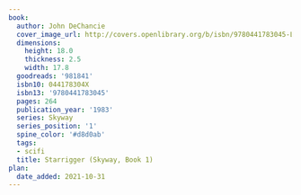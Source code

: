```yaml
---
book:
  author: John DeChancie
  cover_image_url: http://covers.openlibrary.org/b/isbn/9780441783045-L.jpg
  dimensions:
    height: 18.0
    thickness: 2.5
    width: 17.8
  goodreads: '981841'
  isbn10: 044178304X
  isbn13: '9780441783045'
  pages: 264
  publication_year: '1983'
  series: Skyway
  series_position: '1'
  spine_color: '#d8d0ab'
  tags:
  - scifi
  title: Starrigger (Skyway, Book 1)
plan:
  date_added: 2021-10-31
---
```

